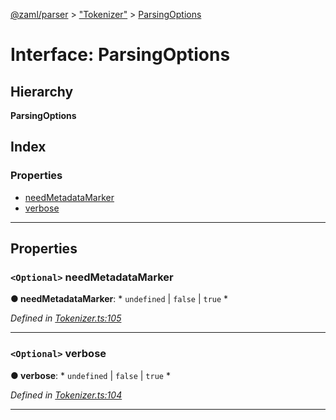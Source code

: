 [@zaml/parser](../README.md) > ["Tokenizer"](../modules/_tokenizer_.md) > [ParsingOptions](../interfaces/_tokenizer_.parsingoptions.md)

# Interface: ParsingOptions

## Hierarchy

**ParsingOptions**

## Index

### Properties

* [needMetadataMarker](_tokenizer_.parsingoptions.md#needmetadatamarker)
* [verbose](_tokenizer_.parsingoptions.md#verbose)

---

## Properties

<a id="needmetadatamarker"></a>

### `<Optional>` needMetadataMarker

**● needMetadataMarker**: * `undefined` &#124; `false` &#124; `true`
*

*Defined in [Tokenizer.ts:105](https://github.com/nexushubs/zaml-lang/blob/18f20d4/packages/zaml-parser/src/Tokenizer.ts#L105)*

___
<a id="verbose"></a>

### `<Optional>` verbose

**● verbose**: * `undefined` &#124; `false` &#124; `true`
*

*Defined in [Tokenizer.ts:104](https://github.com/nexushubs/zaml-lang/blob/18f20d4/packages/zaml-parser/src/Tokenizer.ts#L104)*

___

